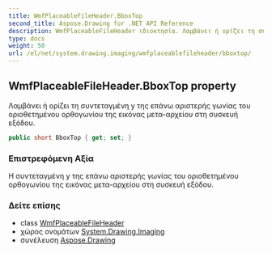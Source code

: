 ```yaml
---
title: WmfPlaceableFileHeader.BboxTop
second_title: Aspose.Drawing for .NET API Reference
description: WmfPlaceableFileHeader ιδιοκτησία. Λαμβάνει ή ορίζει τη συντεταγμένη y της επάνω αριστερής γωνίας του οριοθετημένου ορθογωνίου της εικόνας μετααρχείου στη συσκευή εξόδου.
type: docs
weight: 50
url: /el/net/system.drawing.imaging/wmfplaceablefileheader/bboxtop/
---
```

## WmfPlaceableFileHeader.BboxTop property

Λαμβάνει ή ορίζει τη συντεταγμένη y της επάνω αριστερής γωνίας του οριοθετημένου ορθογωνίου της εικόνας μετα-αρχείου στη συσκευή εξόδου.

```csharp
public short BboxTop { get; set; }
```

### Επιστρεφόμενη Αξία

Η συντεταγμένη y της επάνω αριστερής γωνίας του οριοθετημένου ορθογωνίου της εικόνας μετα-αρχείου στη συσκευή εξόδου.

### Δείτε επίσης

* class [WmfPlaceableFileHeader](../)
* χώρος ονομάτων [System.Drawing.Imaging](../../wmfplaceablefileheader/)
* συνέλευση [Aspose.Drawing](../../../)


